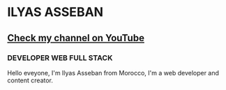 # ILYAS ASSEBAN
## [Check my channel on YouTube](https://www.youtube.com/channel/UCWOE4xskl7CUKKP6--tO1sw)
### DEVELOPER WEB FULL STACK
Hello eveyone, I'm Ilyas Asseban from Morocco, I'm a web developer and content creator.

